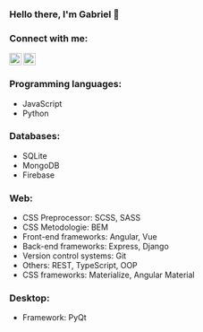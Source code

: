 ### Hello there, I'm Gabriel 👋

### Connect with me:</br>
[<img alt="Motricală Alin | Facebook" width="22px" src="https://cdn.jsdelivr.net/npm/simple-icons@v3/icons/facebook.svg" />][facebook]
[<img align="left" alt="motricalaalin | Instagram" width="22px" src="https://cdn.jsdelivr.net/npm/simple-icons@v3/icons/instagram.svg" />][instagram]

### Programming languages:
- JavaScript
- Python

### Databases:
- SQLite
- MongoDB
- Firebase

### Web:
- CSS Preprocessor: SCSS, SASS
- CSS Metodologie: BEM
- Front-end frameworks: Angular, Vue
- Back-end frameworks: Express, Django
- Version control systems: Git
- Others: REST, TypeScript, OOP
- CSS frameworks: Materialize, Angular Material

### Desktop:
- Framework: PyQt

[facebook]: https://www.facebook.com/profile.php?id=100008822852027
[instagram]: https://www.instagram.com/motricalaalin/
